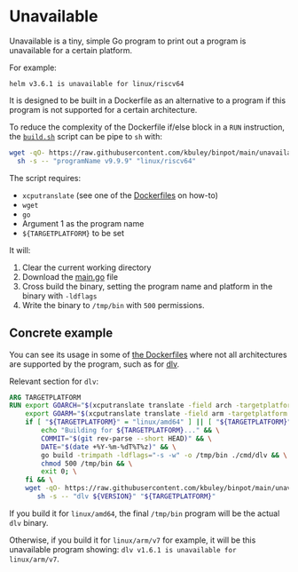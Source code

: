 # Unavailable

Unavailable is a tiny, simple Go program to print out a program is unavailable for a certain platform.

For example:

```log
helm v3.6.1 is unavailable for linux/riscv64
```

It is designed to be built in a Dockerfile as an alternative to a program if this program is not supported for a certain architecture.

To reduce the complexity of the Dockerfile if/else block in a `RUN` instruction, the [`build.sh`](build.sh) script can be pipe to `sh` with:

```sh
wget -qO- https://raw.githubusercontent.com/kbuley/binpot/main/unavailable/build.sh | \
  sh -s -- "programName v9.9.9" "linux/riscv64"
```

The script requires:

- `xcputranslate` (see one of the [Dockerfiles](../dockerfiles) on how-to)
- `wget`
- `go`
- Argument 1 as the program name
- `${TARGETPLATFORM}` to be set

It will:

1. Clear the current working directory
1. Download the [main.go](main.go) file
1. Cross build the binary, setting the program name and platform in the binary with `-ldflags`
1. Write the binary to `/tmp/bin` with `500` permissions.

## Concrete example

You can see its usage in some of [the Dockerfiles](../dockerfiles) where not all architectures are supported by the program, such as for [dlv](../dockerfiles/dlv/Dockerfile).

Relevant section for `dlv`:

```Dockerfile
ARG TARGETPLATFORM
RUN export GOARCH="$(xcputranslate translate -field arch -targetplatform ${TARGETPLATFORM})" && \
    export GOARM="$(xcputranslate translate -field arm -targetplatform ${TARGETPLATFORM})" && \
    if [ "${TARGETPLATFORM}" = "linux/amd64" ] || [ "${TARGETPLATFORM}" = "linux/arm64" ]; then \
        echo "Building for ${TARGETPLATFORM}..." && \
        COMMIT="$(git rev-parse --short HEAD)" && \
        DATE="$(date +%Y-%m-%dT%T%z)" && \
        go build -trimpath -ldflags="-s -w" -o /tmp/bin ./cmd/dlv && \
        chmod 500 /tmp/bin && \
        exit 0; \
    fi && \
    wget -qO- https://raw.githubusercontent.com/kbuley/binpot/main/unavailable/build.sh | \
       sh -s -- "dlv ${VERSION}" "${TARGETPLATFORM}"
```

If you build it for `linux/amd64`, the final `/tmp/bin` program will be the actual `dlv` binary.

Otherwise, if you build it for `linux/arm/v7` for example, it will be this unavailable program showing: `dlv v1.6.1 is unavailable for linux/arm/v7`.
